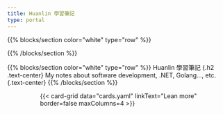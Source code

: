 ```yaml
---
title: Huanlin 學習筆記
type: portal
---
```


{{% blocks/section color="white" type="row" %}}
<p></p>
{{% /blocks/section %}}

{{% blocks/section color="white" type="row" %}}
Huanlin 學習筆記
{.h2 .text-center}
My notes about software development, .NET, Golang..., etc.
{.text-center}
{{% /blocks/section %}}

<div style="margin-left: 15%; margin-right: 10%;">
    {{< card-grid data="cards.yaml" linkText="Lean more" border=false maxColumns=4 >}}
</div>

